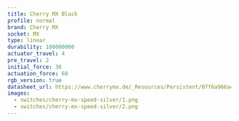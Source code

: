```yaml
---
title: Cherry MX Black
profile: normal
brand: Cherry MX
socket: MX
type: linear
durability: 100000000
actuator_travel: 4
pre_travel: 2
initial_force: 30
actuation_force: 60
rgb_version: true
datasheet_url: https://www.cherrymx.de/_Resources/Persistent/07f6a966a4b95053db5691e73faa401f67d2eb5e/EN_CHERRY_MX_BLACK.pdf
images: 
  - switches/cherry-mx-speed-silver/1.png
  - switches/cherry-mx-speed-silver/2.png
---
```

